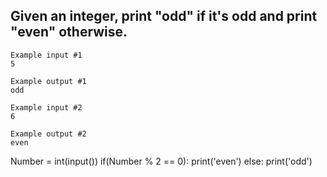 ## Given an integer, print "odd" if it's odd and print "even" otherwise.

```
Example input #1
5

Example output #1
odd

Example input #2
6

Example output #2
even
```

Number = int(input())
if(Number % 2 == 0):
  print('even')
else:
    print('odd')
